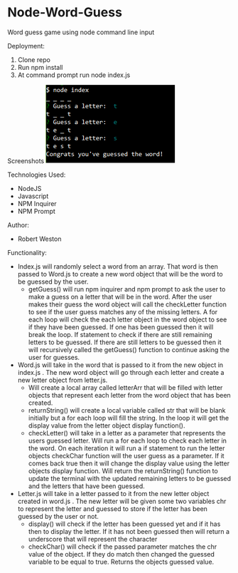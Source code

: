 # Node-Word-Guess

Word guess game using node command line input

Deployment:
1. Clone repo
2. Run npm install
3. At command prompt run node index.js

Screenshots
![example screenshot](assets/images/screenshot.png)

Technologies Used:
* NodeJS
* Javascript
* NPM Inquirer
* NPM Prompt

Author:
* Robert Weston



Functionality:
* Index.js will randomly select a word from an array. That word is then passed to Word.js to create a new word object that will be the word to be guessed by the user.
    * getGuess() will run npm inquirer and npm prompt to ask the user to make a guess on a letter that will be in the word. After the user makes their guess the word object will call the checkLetter function to see if the user guess matches any of the missing letters. A for each loop will check the each letter object in the word object to see if they have been guessed. If one has been guessed then it will break the loop. If statement to check if there are still remaining letters to be guessed. If there are still letters to be guessed then it will recursively called the getGuess() function to continue asking the user for guesses.
* Word.js will take in the word that is passed to it from the new object in index.js . The new word object will go through each letter and create a new letter object from letter.js.
    * Will create a local array called letterArr that will be filled with letter objects that represent each letter from the word object that has been created.
    * returnString() will create a local variable called str that will be blank initially but a for each loop will fill the string. In the loop it will get the display value from the letter object display function().
    * checkLetter() will take in a letter as a parameter that represents the users guessed letter. Will run a for each loop to check each letter in the word. On each iteration it will run a if statement to run the letter objects checkChar function will the user guess as a parameter. If it comes back true then it will change the display value using the letter objects display function. Will return the returnString() function to update the terminal with the updated remaining letters to be guessed and the letters that have been guessed.
* Letter.js will take in a letter passed to it from the new letter object created in word.js . The new letter will be given some two variables chr to represent the letter and guessed to store if the letter has been guessed by the user or not.
    * display() will check if the letter has been guessed yet and if it has then to display the letter. If it has not been guessed then will return a underscore that will represent the character
    * checkChar() will check if the passed parameter matches the chr value of the object. If they do match then changed the guessed variable to be equal to true. Returns the objects guessed value.
